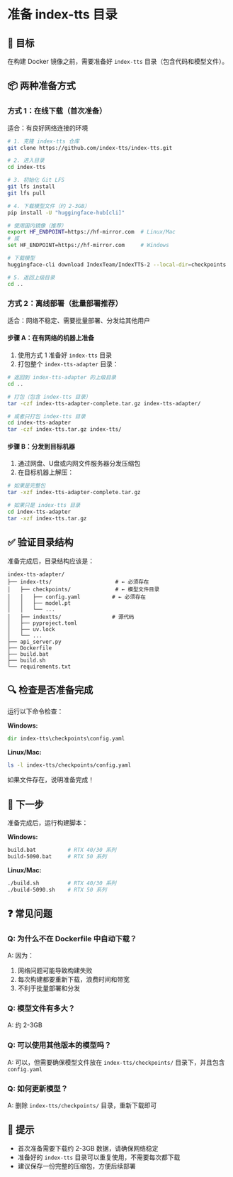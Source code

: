 # 准备 index-tts 目录

## 🎯 目标

在构建 Docker 镜像之前，需要准备好 `index-tts` 目录（包含代码和模型文件）。

## 📦 两种准备方式

### 方式 1：在线下载（首次准备）

适合：有良好网络连接的环境

```bash
# 1. 克隆 index-tts 仓库
git clone https://github.com/index-tts/index-tts.git

# 2. 进入目录
cd index-tts

# 3. 初始化 Git LFS
git lfs install
git lfs pull

# 4. 下载模型文件（约 2-3GB）
pip install -U "huggingface-hub[cli]"

# 使用国内镜像（推荐）
export HF_ENDPOINT=https://hf-mirror.com  # Linux/Mac
# 或
set HF_ENDPOINT=https://hf-mirror.com     # Windows

# 下载模型
huggingface-cli download IndexTeam/IndexTTS-2 --local-dir=checkpoints

# 5. 返回上级目录
cd ..
```

### 方式 2：离线部署（批量部署推荐）

适合：网络不稳定、需要批量部署、分发给其他用户

#### 步骤 A：在有网络的机器上准备

1. 使用方式 1 准备好 `index-tts` 目录
2. 打包整个 `index-tts-adapter` 目录：

```bash
# 返回到 index-tts-adapter 的上级目录
cd ..

# 打包（包含 index-tts 目录）
tar -czf index-tts-adapter-complete.tar.gz index-tts-adapter/

# 或者只打包 index-tts 目录
cd index-tts-adapter
tar -czf index-tts.tar.gz index-tts/
```

#### 步骤 B：分发到目标机器

1. 通过网盘、U盘或内网文件服务器分发压缩包
2. 在目标机器上解压：

```bash
# 如果是完整包
tar -xzf index-tts-adapter-complete.tar.gz

# 如果只是 index-tts 目录
cd index-tts-adapter
tar -xzf index-tts.tar.gz
```

## ✅ 验证目录结构

准备完成后，目录结构应该是：

```
index-tts-adapter/
├── index-tts/                    # ← 必须存在
│   ├── checkpoints/              # ← 模型文件目录
│   │   ├── config.yaml          # ← 必须存在
│   │   ├── model.pt
│   │   └── ...
│   ├── indextts/                # 源代码
│   ├── pyproject.toml
│   ├── uv.lock
│   └── ...
├── api_server.py
├── Dockerfile
├── build.bat
├── build.sh
└── requirements.txt
```

## 🔍 检查是否准备完成

运行以下命令检查：

**Windows:**
```cmd
dir index-tts\checkpoints\config.yaml
```

**Linux/Mac:**
```bash
ls -l index-tts/checkpoints/config.yaml
```

如果文件存在，说明准备完成！

## 🚀 下一步

准备完成后，运行构建脚本：

**Windows:**
```bash
build.bat          # RTX 40/30 系列
build-5090.bat     # RTX 50 系列
```

**Linux/Mac:**
```bash
./build.sh         # RTX 40/30 系列
./build-5090.sh    # RTX 50 系列
```

## ❓ 常见问题

### Q: 为什么不在 Dockerfile 中自动下载？

A: 因为：
1. 网络问题可能导致构建失败
2. 每次构建都要重新下载，浪费时间和带宽
3. 不利于批量部署和分发

### Q: 模型文件有多大？

A: 约 2-3GB

### Q: 可以使用其他版本的模型吗？

A: 可以，但需要确保模型文件放在 `index-tts/checkpoints/` 目录下，并且包含 `config.yaml`

### Q: 如何更新模型？

A: 删除 `index-tts/checkpoints/` 目录，重新下载即可

## 📝 提示

- 首次准备需要下载约 2-3GB 数据，请确保网络稳定
- 准备好的 `index-tts` 目录可以重复使用，不需要每次都下载
- 建议保存一份完整的压缩包，方便后续部署

